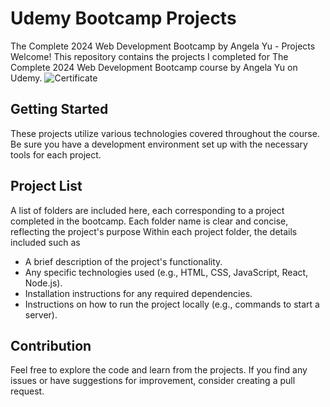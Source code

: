 # Udemy Bootcamp Projects

The Complete 2024 Web Development Bootcamp by Angela Yu - Projects
Welcome! This repository contains the projects I completed for The Complete 2024 Web Development Bootcamp course by Angela Yu on Udemy.
![Certificate](https://drive.google.com/file/d/1ZEcOXcZxA5B6qEk7Vds_K56WU98frs78/view)

## Getting Started

These projects utilize various technologies covered throughout the course.  Be sure you have a development environment set up with the necessary tools for each project.

## Project List

A list of folders are included here, each corresponding to a project completed in the bootcamp.
Each folder name is clear and concise, reflecting the project's purpose
Within each project folder, the details included such as
* A brief description of the project's functionality.
* Any specific technologies used (e.g., HTML, CSS, JavaScript, React, Node.js).
* Installation instructions for any required dependencies.
* Instructions on how to run the project locally (e.g., commands to start a server).

## Contribution

Feel free to explore the code and learn from the projects.  If you find any issues or have suggestions for improvement, consider creating a pull request.


